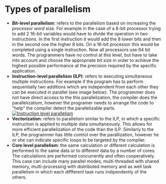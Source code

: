 # Types of parallelism
* **Bit-level parallelism**: refers to the parallelism based on increasing the _processor word_ size. For example in the case of a 8-bit processor trying to add 2 16-bit variables would have to divide the operation in two instructions. In the first instruction it would add the 8 lower bits and then in the second one the higher 8 bits. On a 16-bit processor this would be completed using a single instruction. Now all processors use 64 bit words. The programmers have no control at this level, but have to take into account and choose the appropriate bit size in order to achieve the highest possible performance at the precision required by the specific application. 
* **Instruction-level parallelism (ILP)**: refers to executing simultaneous multiple instructions. For example if the program has to perform sequentially two additions which are independent from each other they can be executed in parallel (see image below). The programmer does not have direct access to the this parallelization, the compiler does the parallelizatiom, however the programer needs to arrange the code to "help" the compiler detect the parallelizable parts.
[![Instruction level parallelism](https://i.pinimg.com/originals/1f/a4/d7/1fa4d7bda58e84045b9456c391d2aa58.png)](https://i.pinimg.com/originals/1f/a4/d7/1fa4d7bda58e84045b9456c391d2aa58.png)
* **Vectorization**: refers to parallelism similar to the ILP, in which a specific instruction is applied to multiple data simultaneously. This allows for more efficient parallelization of the code than the ILP. Similarly to the ILP, the programmer has little control over the parallization, however he or she can indicate specific loops to be targeted by the compiler.
* **Core level parallelism**: the same calculation or different calculation is performed to the same data or to different data by a number of cores. The calculations are performed concurrently and often cooperatively. This case can include many parallel modes, multi-threaded with shared memory, multi-processing with distributed memory and as well task parallelism in which each diffferent task runs indipendently of the others.
